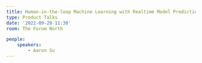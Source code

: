 ```yaml
---
title: Human-in-the-loop Machine Learning with Realtime Model Predictions on Satellite Images
type: Product Talks
date: '2022-09-29 11:30'
room: The Forum North

people:
    speakers:
        - Aaron Su
---
```

